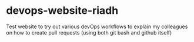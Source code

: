 # devops-website-riadh
Test website to try out various devOps workflows to explain my colleagues on how to create pull requests (using both git bash and github itself)
